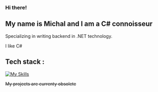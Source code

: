 ### Hi there!
## My name is Michal and I am a C# connoisseur
Specializing in writing backend in .NET technology.

I like C# <br>

## Tech stack : 
[![My Skills](https://skillicons.dev/icons?i=dotnet,cs,azure,html,css,js,py,git,github)](https://skillicons.dev)

~~My projects are currenty obsolete~~
